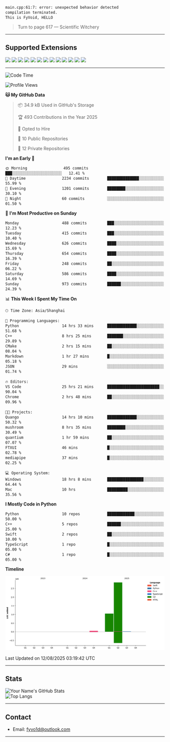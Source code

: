 ```
main.cpp:61:7: error: unexpected behavior detected
compilation terminated.
This is FyVoid, HELLO
```

> Turn to page 617 — Scientific Witchery

---

## Supported Extensions

<p align="left">
  <img src="https://cdn.jsdelivr.net/gh/devicons/devicon/icons/cplusplus/cplusplus-original.svg" height="40" />
  <img src="https://cdn.jsdelivr.net/gh/devicons/devicon/icons/csharp/csharp-original.svg" height="40" />
  <img src="https://cdn.jsdelivr.net/gh/devicons/devicon/icons/python/python-original.svg" height="40" />
  <img src="https://cdn.jsdelivr.net/gh/devicons/devicon/icons/swift/swift-original.svg" height="40" />
  <img src="https://cdn.jsdelivr.net/gh/devicons/devicon/icons/git/git-original.svg" height="40" />
  <img src="https://cdn.jsdelivr.net/gh/devicons/devicon/icons/docker/docker-original.svg" height="40" />
  <img src="https://cdn.jsdelivr.net/gh/devicons/devicon/icons/vscode/vscode-original.svg" height="40" />
  <img src="https://www.vulkan.org/user/themes/vulkan/images/logo/vulkan-logo.svg" height="40" />
  <img src="https://cdn.jsdelivr.net/gh/devicons/devicon/icons/opengl/opengl-original.svg" height="40" />
  <img src="https://cdn.jsdelivr.net/gh/devicons/devicon/icons/pytorch/pytorch-original.svg" height="40" />
  <img src="https://cdn.jsdelivr.net/gh/devicons/devicon/icons/unity/unity-original.svg" height="40" />
  <img src="https://cdn.jsdelivr.net/gh/devicons/devicon/icons/unrealengine/unrealengine-original.svg" height="40" />
  <img src="https://cdn.jsdelivr.net/gh/devicons/devicon/icons/cmake/cmake-original.svg" height="40" />
</p>


---

<!--START_SECTION:waka-->
![Code Time](http://img.shields.io/badge/Code%20Time-330%20hrs%2012%20mins-blue)

![Profile Views](http://img.shields.io/badge/Profile%20Views-0-blue)

**🐱 My GitHub Data** 

> 📦 34.9 kB Used in GitHub's Storage 
 > 
> 🏆 493 Contributions in the Year 2025
 > 
> 💼 Opted to Hire
 > 
> 📜 10 Public Repositories 
 > 
> 🔑 12 Private Repositories 
 > 
**I'm an Early 🐤** 

```text
🌞 Morning                495 commits         ███░░░░░░░░░░░░░░░░░░░░░░   12.41 % 
🌆 Daytime                2234 commits        ██████████████░░░░░░░░░░░   55.99 % 
🌃 Evening                1201 commits        ████████░░░░░░░░░░░░░░░░░   30.10 % 
🌙 Night                  60 commits          ░░░░░░░░░░░░░░░░░░░░░░░░░   01.50 % 
```
📅 **I'm Most Productive on Sunday** 

```text
Monday                   488 commits         ███░░░░░░░░░░░░░░░░░░░░░░   12.23 % 
Tuesday                  415 commits         ███░░░░░░░░░░░░░░░░░░░░░░   10.40 % 
Wednesday                626 commits         ████░░░░░░░░░░░░░░░░░░░░░   15.69 % 
Thursday                 654 commits         ████░░░░░░░░░░░░░░░░░░░░░   16.39 % 
Friday                   248 commits         ██░░░░░░░░░░░░░░░░░░░░░░░   06.22 % 
Saturday                 586 commits         ████░░░░░░░░░░░░░░░░░░░░░   14.69 % 
Sunday                   973 commits         ██████░░░░░░░░░░░░░░░░░░░   24.39 % 
```


📊 **This Week I Spent My Time On** 

```text
🕑︎ Time Zone: Asia/Shanghai

💬 Programming Languages: 
Python                   14 hrs 33 mins      █████████████░░░░░░░░░░░░   51.68 % 
C++                      8 hrs 25 mins       ███████░░░░░░░░░░░░░░░░░░   29.89 % 
CMake                    2 hrs 15 mins       ██░░░░░░░░░░░░░░░░░░░░░░░   08.04 % 
Markdown                 1 hr 27 mins        █░░░░░░░░░░░░░░░░░░░░░░░░   05.18 % 
JSON                     29 mins             ░░░░░░░░░░░░░░░░░░░░░░░░░   01.74 % 

🔥 Editors: 
VS Code                  25 hrs 21 mins      ███████████████████████░░   90.04 % 
Chrome                   2 hrs 48 mins       ██░░░░░░░░░░░░░░░░░░░░░░░   09.96 % 

🐱‍💻 Projects: 
Quango                   14 hrs 10 mins      █████████████░░░░░░░░░░░░   50.32 % 
mushroom                 8 hrs 35 mins       ████████░░░░░░░░░░░░░░░░░   30.49 % 
quantium                 1 hr 59 mins        ██░░░░░░░░░░░░░░░░░░░░░░░   07.07 % 
FTXUI                    46 mins             █░░░░░░░░░░░░░░░░░░░░░░░░   02.78 % 
mediapipe                37 mins             █░░░░░░░░░░░░░░░░░░░░░░░░   02.25 % 

💻 Operating System: 
Windows                  18 hrs 8 mins       ████████████████░░░░░░░░░   64.44 % 
Mac                      10 hrs              █████████░░░░░░░░░░░░░░░░   35.56 % 
```

**I Mostly Code in Python** 

```text
Python                   10 repos            ████████████░░░░░░░░░░░░░   50.00 % 
C++                      5 repos             ██████░░░░░░░░░░░░░░░░░░░   25.00 % 
Swift                    2 repos             ██░░░░░░░░░░░░░░░░░░░░░░░   10.00 % 
TypeScript               1 repo              █░░░░░░░░░░░░░░░░░░░░░░░░   05.00 % 
C#                       1 repo              █░░░░░░░░░░░░░░░░░░░░░░░░   05.00 % 
```



**Timeline**

![Lines of Code chart](https://raw.githubusercontent.com/FyVoid/FyVoid/main/assets/bar_graph.png)


 Last Updated on 12/08/2025 03:19:42 UTC
<!--END_SECTION:waka-->

---

## Stats

![Your Name's GitHub Stats](https://github-readme-stats.vercel.app/api?username=fyvoid&show_icons=true&theme=tokyonight)  
![Top Langs](https://github-readme-stats.vercel.app/api/top-langs/?username=fyvoid&layout=compact&theme=tokyonight)

---

## Contact

- Email: [fyvo1d@outlook.com](fyvo1d@outlook.com)  

---

